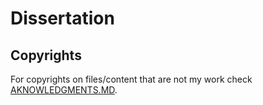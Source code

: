 # Dissertation

## Copyrights
For copyrights on files/content that are not my work check [AKNOWLEDGMENTS.MD](https://github.com/GenneratorX/disertatie/blob/master/ACKNOWLEDGMENTS.MD).
